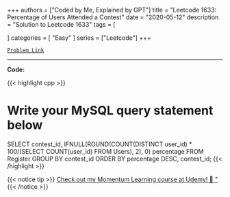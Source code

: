
+++
authors = ["Coded by Me, Explained by GPT"]
title = "Leetcode 1633: Percentage of Users Attended a Contest"
date = "2020-05-12"
description = "Solution to Leetcode 1633"
tags = [
    
]
categories = [
    "Easy"
]
series = ["Leetcode"]
+++



[`Problem Link`](https://leetcode.com/problems/percentage-of-users-attended-a-contest/description/)

---

**Code:**

{{< highlight cpp >}}
# Write your MySQL query statement below
SELECT contest_id, IFNULL(ROUND(COUNT(DISTINCT user_id) * 100/(SELECT COUNT(user_id) FROM Users), 2), 0) percentage
FROM Register
GROUP BY contest_id
ORDER BY percentage DESC, contest_id;
{{< /highlight >}}



{{< notice tip >}}
[Check out my Momentum Learning course at Udemy! 🚀 "](https://www.udemy.com/course/blind-75-the-data-structures-and-algorithms-essentials/)
{{< /notice >}}

